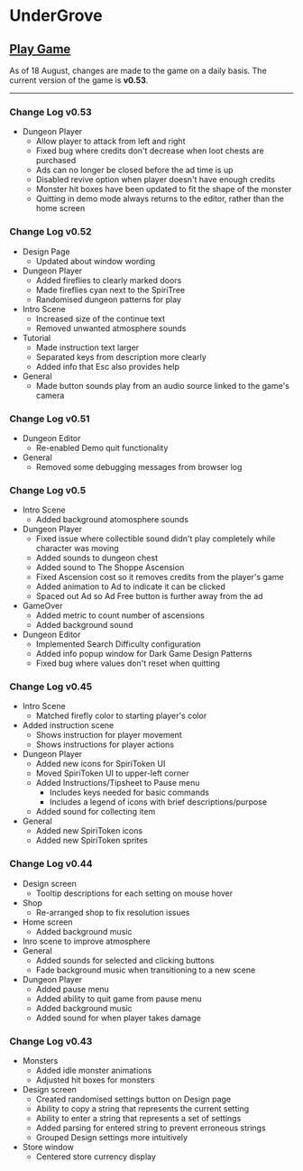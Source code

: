 # UnderGrove

## [Play Game](https://zkturman.github.io/UnderGrove/)

As of 18 August, changes are made to the game on a daily basis. The current version of the game is __v0.53__.

---

### Change Log v0.53
 - Dungeon Player
   - Allow player to attack from left and right
   - Fixed bug where credits don't decrease when loot chests are purchased
   - Ads can no longer be closed before the ad time is up
   - Disabled revive option when player doesn't have enough credits
   - Monster hit boxes have been updated to fit the shape of the monster
   - Quitting in demo mode always returns to the editor, rather than the home screen

### Change Log v0.52
  - Design Page
    - Updated about window wording
  - Dungeon Player
    - Added fireflies to clearly marked doors
    - Made fireflies cyan next to the SpiriTree
    - Randomised dungeon patterns for play
  - Intro Scene
    - Increased size of the continue text
    - Removed unwanted atmosphere sounds
  - Tutorial
    - Made instruction text larger
    - Separated keys from description more clearly
    - Added info that Esc also provides help
  - General
    - Made button sounds play from an audio source linked to the game's camera

### Change Log v0.51
  - Dungeon Editor
    - Re-enabled Demo quit functionality
  - General
    - Removed some debugging messages from browser log

### Change Log v0.5
  - Intro Scene
    - Added background atomosphere sounds
  - Dungeon Player
    - Fixed issue where collectible sound didn't play completely while character was moving
    - Added sounds to dungeon chest
    - Added sound to The Shoppe Ascension
    - Fixed Ascension cost so it removes credits from the player's game
    - Added animation to Ad to indicate it can be clicked
    - Spaced out Ad so Ad Free button is further away from the ad
  - GameOver
    - Added metric to count number of ascensions
    - Added background sound
  - Dungeon Editor
    - Implemented Search Difficulty configuration
    - Added info popup window for Dark Game Design Patterns
    - Fixed bug where values don't reset when quitting

### Change Log v0.45
  - Intro Scene
    - Matched firefly color to starting player's color
  - Added instruction scene
    - Shows instruction for player movement
    - Shows instructions for player actions
  - Dungeon Player
    - Added new icons for SpiriToken UI
    - Moved SpiriToken UI to upper-left corner
    - Added Instructions/Tipsheet to Pause menu
      - Includes keys needed for basic commands
      - Includes a legend of icons with brief descriptions/purpose 
    - Added sound for collecting item
  - General
    - Added new SpiriToken icons
    - Added new SpiriToken sprites

### Change Log v0.44
  - Design screen
    - Tooltip descriptions for each setting on mouse hover
  - Shop
    - Re-arranged shop to fix resolution issues
  - Home screen
    - Added background music
  - Inro scene to improve atmosphere
  - General
    - Added sounds for selected and clicking buttons
    - Fade background music when transitioning to a new scene
  - Dungeon Player
    - Added pause menu
    - Added ability to quit game from pause menu
    - Added background music
    - Added sound for when player takes damage 

### Change Log v0.43
  - Monsters
    - Added idle monster animations
    - Adjusted hit boxes for monsters
  - Design screen
    - Created randomised settings button on Design page
    - Ability to copy a string that represents the current setting
    - Ability to enter a string that represents a set of settings
    - Added parsing for entered string to prevent erroneous strings
    - Grouped Design settings more intuitively
  - Store window
    - Centered store currency display

